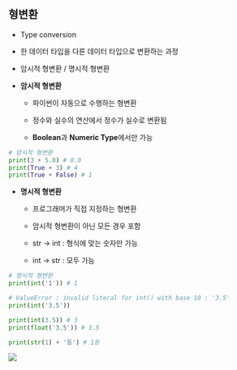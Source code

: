 ## 형변환

- Type conversion

- 한 데이터 타입을 다른 데이터 타입으로 변환하는 과정

- 암시적 형변환 / 명시적 형변환

- **암시적 형변환**
  
  - 파이썬이 자동으로 수행하는 형변환
  
  - 정수와 실수의 연산에서 정수가 실수로 변환됨
  
  - **Boolean**과 **Numeric Type**에서만 가능

```python
# 암시적 형변환
print(3 + 5.0) # 8.0
print(True + 3) # 4
print(True + False) # 1
```

- **명시적 형변환**
  
  - 프로그래머가 직접 지정하는 형변환
  
  - 암시적 형변환이 아닌 모든 경우 포함
  
  - str -> int : 형식에 맞는 숫자만 가능
  
  - int -> str : 모두 가능

```python
# 명시적 형변환
print(int('1')) # 1

# ValueError : invalid literal for int() with base 10 : '3.5'
print(int('3.5'))

print(int(3.5)) # 3
print(float('3.5')) # 3.5

print(str(1) + '등') # 1등
```



![](C:\Users\SSAFY\AppData\Roaming\marktext\images\2025-01-21-10-38-33-image.png)
